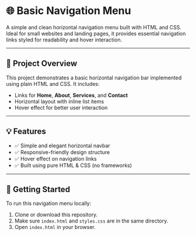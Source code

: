 # 🌐 Basic Navigation Menu

A simple and clean horizontal navigation menu built with HTML and CSS. Ideal for small websites and landing pages, it provides essential navigation links styled for readability and hover interaction.

---

## 📄 Project Overview

This project demonstrates a basic horizontal navigation bar implemented using plain HTML and CSS. It includes:

- Links for **Home**, **About**, **Services**, and **Contact**
- Horizontal layout with inline list items
- Hover effect for better user interaction

---

## 💡 Features

- ✅ Simple and elegant horizontal navbar  
- ✅ Responsive-friendly design structure  
- ✅ Hover effect on navigation links  
- ✅ Built using pure HTML & CSS (no frameworks)  

---

## 🚀 Getting Started

To run this navigation menu locally:

1. Clone or download this repository.
2. Make sure `index.html` and `styles.css` are in the same directory.
3. Open `index.html` in your browser.

